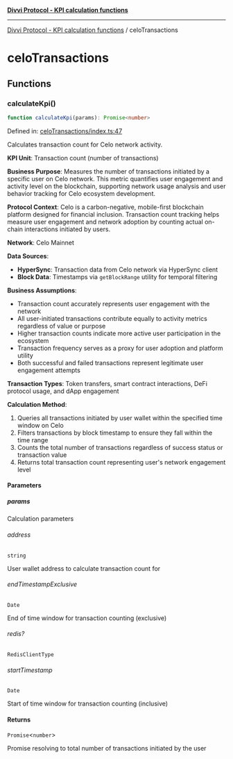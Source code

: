 [**Divvi Protocol - KPI calculation functions**](README.md)

---

[Divvi Protocol - KPI calculation functions](README.md) / celoTransactions

# celoTransactions

## Functions

### calculateKpi()

```ts
function calculateKpi(params): Promise<number>
```

Defined in: [celoTransactions/index.ts:47](https://github.com/divvi-xyz/divvi-protocol-v0/blob/main/scripts/calculateKpi/protocols/celoTransactions/index.ts#L47)

Calculates transaction count for Celo network activity.

**KPI Unit**: Transaction count (number of transactions)

**Business Purpose**: Measures the number of transactions initiated by a specific user on Celo network.
This metric quantifies user engagement and activity level on the blockchain, supporting network
usage analysis and user behavior tracking for Celo ecosystem development.

**Protocol Context**: Celo is a carbon-negative, mobile-first blockchain platform designed for financial
inclusion. Transaction count tracking helps measure user engagement and network adoption by counting
actual on-chain interactions initiated by users.

**Network**: Celo Mainnet

**Data Sources**:

- **HyperSync**: Transaction data from Celo network via HyperSync client
- **Block Data**: Timestamps via `getBlockRange` utility for temporal filtering

**Business Assumptions**:

- Transaction count accurately represents user engagement with the network
- All user-initiated transactions contribute equally to activity metrics regardless of value or purpose
- Higher transaction counts indicate more active user participation in the ecosystem
- Transaction frequency serves as a proxy for user adoption and platform utility
- Both successful and failed transactions represent legitimate user engagement attempts

**Transaction Types**: Token transfers, smart contract interactions, DeFi protocol usage, and dApp engagement

**Calculation Method**:

1. Queries all transactions initiated by user wallet within the specified time window on Celo
2. Filters transactions by block timestamp to ensure they fall within the time range
3. Counts the total number of transactions regardless of success status or transaction value
4. Returns total transaction count representing user's network engagement level

#### Parameters

##### params

Calculation parameters

###### address

`string`

User wallet address to calculate transaction count for

###### endTimestampExclusive

`Date`

End of time window for transaction counting (exclusive)

###### redis?

`RedisClientType`

###### startTimestamp

`Date`

Start of time window for transaction counting (inclusive)

#### Returns

`Promise`\<`number`\>

Promise resolving to total number of transactions initiated by the user

